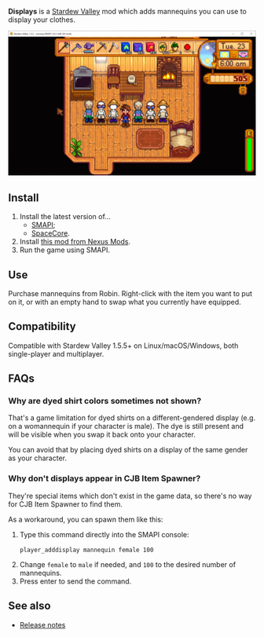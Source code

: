 ﻿**Displays** is a [Stardew Valley](http://stardewvalley.net/) mod which adds mannequins you can use
to display your clothes.

![](screenshot.png)

## Install
1. Install the latest version of...
   * [SMAPI](https://smapi.io);
   * [SpaceCore](https://www.nexusmods.com/stardewvalley/mods/1348).
2. Install [this mod from Nexus Mods](http://www.nexusmods.com/stardewvalley/mods/7635).
3. Run the game using SMAPI.

## Use
Purchase mannequins from Robin. Right-click with the item you want to put on it, or with an empty
hand to swap what you currently have equipped.

## Compatibility
Compatible with Stardew Valley 1.5.5+ on Linux/macOS/Windows, both single-player and multiplayer.

## FAQs
### Why are dyed shirt colors sometimes not shown?
That's a game limitation for dyed shirts on a different-gendered display (e.g. on a womannequin if
your character is male). The dye is still present and will be visible when you swap it back onto
your character.

You can avoid that by placing dyed shirts on a display of the same gender as your character.

### Why don't displays appear in CJB Item Spawner?
They're special items which don't exist in the game data, so there's no way for CJB Item Spawner to
find them.

As a workaround, you can spawn them like this:

1. Type this command directly into the SMAPI console:
   ```
   player_adddisplay mannequin female 100
   ```
2. Change `female` to `male` if needed, and `100` to the desired number of mannequins.
3. Press enter to send the command.

## See also
* [Release notes](release-notes.md)
